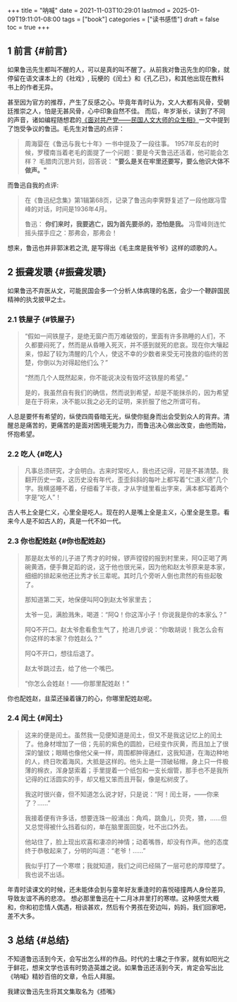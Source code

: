 +++
title = "呐喊"
date = 2021-11-03T10:29:01
lastmod = 2025-01-09T19:11:01-08:00
tags = ["book"]
categories = ["读书感悟"]
draft = false
toc = true
+++

## <span class="section-num">1</span> 前言 {#前言}

如果鲁迅先生都叫不醒的人，可以是真的叫不醒了。从前我对鲁迅先生的印象，就停留在语文课本上的《社戏》, 玩梗的《闰土》和《孔乙已》，和其他出现在教科书上的作者无异。

甚至因为官方的推荐，产生了反感之心。毕竟年青时认为，文人大都有风骨，受朝廷推崇之人，怕是无甚风骨，心中印象自然不佳。
而后，年岁渐长，读到了不同的声音，诸如编程随想君的[《面对共产党——民国人文大师的众生相》](https://program-think.blogspot.com/2014/07/artists-and-ccp.html)一文中提到了饱受争议的鲁迅。毛先生对鲁迅的点评：

> 周海婴在《鲁迅与我七十年》一书中提及了一段往事。
> 1957年反右的时候，罗稷南当着老毛的面提了一个问题：要是今天鲁迅还活着，他可能会怎样？
> 毛腊肉沉思片刻，回答说： ****"要么是关在牢里还要写，要么他识大体不做声。"****

而鲁迅自我的点评:

> 在《鲁迅纪念集》第1辑第68页，记录了鲁迅向李霁野复述了一段他跟冯雪峰的对话，时间是1936年4月。
>
> 鲁迅： ****你们来时，我要逃亡，因为首先要杀的，恐怕是我。****
> 冯雪峰则连忙摇头摆手应之：那弗会，那弗会！

想来，鲁迅也并非郭沫若之流, 是写得出《毛主席是我爷爷》这样的颂歌的人。


## <span class="section-num">2</span> 振聋发聩 {#振聋发聩}

如果鲁迅不弃医从文，可能民国会多一个分析人体病理的名医，会少一个鞭辟国民精神的执戈披甲之士。


### <span class="section-num">2.1</span> 铁屋子 {#铁屋子}

> “假如一间铁屋子，是绝无窗户而万难破毁的，里面有许多熟睡的人们，不久都要闷死了，然而是从昏睡入死灭，并不感到就死的悲哀。现在你大嚷起来，惊起了较为清醒的几个人，使这不幸的少数者来受无可挽救的临终的苦楚，你倒以为对得起他们么？”
>
> “然而几个人既然起来，你不能说决没有毁坏这铁屋的希望。”
>
> 是的，我虽然自有我们的确信，然而说到希望，却是不能抹杀的，因为希望是在于将来，决不能以我之必无的证明，来折服了他之所谓可有。

人总是要怀有希望的，纵使四周昏暗无光，纵使你挺身而出会受到众人的背弃。清醒总是痛苦的，更痛苦的是面对困境无能为力，而鲁迅决心做出改变，由他而始，怀抱希望。


### <span class="section-num">2.2</span> 吃人 {#吃人}

> 凡事总须研究，才会明白。古来时常吃人，我也还记得，可是不甚清楚。我翻开历史一查，这历史没有年代，歪歪斜斜的每叶上都写着“仁道义德”几个字。我横竖睡不着，仔细看了半夜，才从字缝里看出字来，满本都写着两个字是“吃人”！

古人书上全是仁义，心里全是吃人。现在的人是嘴上全是主义，心里全是生意。看来今人是不如古人的，真是一代不如一代。


### <span class="section-num">2.3</span> 你也配姓赵 {#你也配姓赵}

> 那是赵太爷的儿子进了秀才的时候，锣声镗镗的报到村里来，阿Q正喝了两碗黄酒，便手舞足蹈的说，这于他也很光采，因为他和赵太爷原来是本家，细细的排起来他还比秀才长三辈呢。其时几个旁听人倒也肃然的有些起敬了。
>
> 那知道第二天，地保便叫阿Q到赵太爷家里去；
>
> 太爷一见，满脸溅朱，喝道：“阿Q！你这浑小子！你说我是你的本家么？”
>
> 阿Q不开口。赵太爷愈看愈生气了，抢进几步说：“你敢胡说！我怎么会有你这样的本家？你姓赵么？”
>
> 阿Q不开口，想往后退了。
>
> 赵太爷跳过去，给了他一个嘴巴。
>
> “你怎么会姓赵！——你那里配姓赵！”

你也配姓赵，韭菜还操着镰刀的心，你哪里配姓赵呢。


### <span class="section-num">2.4</span> 闰土 {#闰土}

> 这来的便是闰土。虽然我一见便知道是闰土，但又不是我这记忆上的闰土了。他身材增加了一倍；先前的紫色的圆脸，已经变作灰黄，而且加上了很深的皱纹；眼睛也像他父亲一样，周围都肿得通红，这我知道，在海边种地的人，终日吹着海风，大抵是这样的。他头上是一顶破毡帽，身上只一件极薄的棉衣，浑身瑟索着；手里提着一个纸包和一支长烟管，那手也不是我所记得的红活圆实的手，却又粗又笨而且开裂，像是松树皮了。
>
> 我这时很兴奋，但不知道怎么说才好，只是说：“阿！闰土哥，——你来了？……”
>
> 我接着便有许多话，想要连珠一般涌出：角鸡，跳鱼儿，贝壳，猹，……但又总觉得被什么挡着似的，单在脑里面回旋，吐不出口外去。
>
> 他站住了，脸上现出欢喜和凄凉的神情；动着嘴唇，却没有作声。他的态度终于恭敬起来了，分明的叫道：“老爷！……”
>
> 我似乎打了一个寒噤；我就知道，我们之间已经隔了一层可悲的厚障壁了。我也说不出话。

年青时读课文的时候，还未能体会到与童年好友重逢时的喜悦碰撞两人身份差异, 导致友谊不再的悲凉。
想必那里鲁迅在十二月冰井里打的寒噤。这种感觉大概和，你和初恋情人偶遇，相谈甚欢，然后有个男孩在旁边叫，妈妈，我们回家吧，差不大多。


## <span class="section-num">3</span> 总结 {#总结}

不知道鲁迅活到今天，会写出怎么样的作品。时代的土壤之于作家，就有如阳光之于鲜花，想来文学也该有时势造英雄之说。如果鲁迅还活到今天，肯定会写出比《呐喊》精妙百倍的文章，令后人拜服。

我建议鲁迅先生将其文集取名为《捂嘴》
